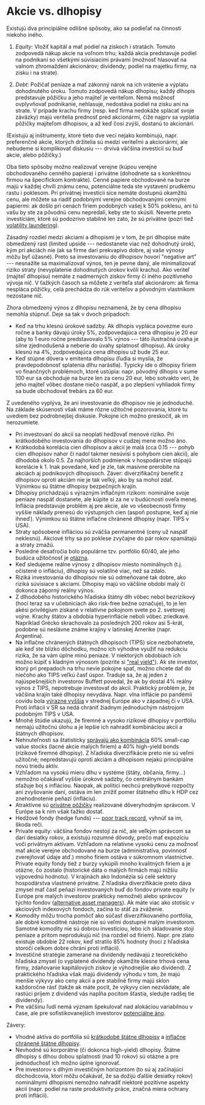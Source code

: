 # Akcie vs. dlhopisy

Existujú dva principiálne odlišné spôsoby, ako sa podieľať na činnosti niekoho iného.

1. _Equity_: Vložiť kapitál a mať podiel na ziskoch i stratách. Tomuto zodpovedá nákup akcie na voľnom trhu; každá akcia predstavuje podiel na podnikaní so všetkými súvisiacimi právami (možnosť hlasovať na valnom zhromaždení akcionárov; dividendy; podiel na majetku firmy, na zisku i na strate).

2. _Debt_: Požičať peniaze a mať zákonný nárok na ich vrátenie a výplatu dohodnutého úroku. Tomuto zodpovedá nákup dlhopisu; každý dlhopis predstavuje pôžičku a jeho majiteľ je veriteľom. Nemá možnosť ovplyvňovať podnikanie, nehlasuje, nedostáva podiel na zisku ani na strate. V prípade krachu firmy (resp. keď firma nedokáže splácať svoje záväzky) majú veritelia prednosť pred akcionármi, čiže najprv sa vyplatia pôžičky majiteľom dlhopisov, a až keď čosi zvýši, dostanú to akcionári.

(Existujú aj inštrumenty, ktoré tieto dve veci nejako kombinujú, napr. preferenčné akcie, ktorých držitelia sú medzi veriteľmi a akcionármi, ale nebudeme si komplikovať diskusiu --- drvivá väčšina investícií sú buď akcie, alebo pôžičky.)

Oba tieto spôsoby možno realizovať verejne (kúpou verejne obchodovaného cenného papiera) i privátne (dohodnete sa s konkrétnou firmou na špecifickom kontrakte). Cenné papiere obchodované na burze majú v každej chvíli známu cenu, potenciálne teda ste vystavení prudkému rastu i poklesom. Pri privátnej investícii síce nemáte dostupnú okamžitú cenu, ale môžete sa riadiť podobnými verejne obchodovanými cennými papiermi: ak došlo pri cenách firiem podobných vašej k 50% poklesu, ani tú vašu by ste za pôvodnú cenu nepredali, keby ste to skúsili. Neverte preto investíciám, ktoré sú podozrivo stabilné len zato, že sú privátne (pozri tiež [volatility laundering](https://www.aqr.com/Insights/Perspectives/Volatility-Laundering)).

Zásadný rozdiel medzi akciami a dlhopismi je v tom, že pri dlhopise máte obmedzený rast (limited upside --- nedostanete viac než dohodnutý úrok), kým pri akciách nie (ak sa firme darí prekvapivo dobre, aj vaše výnosy môžu byť úžasné). Preto sa investovaniu do dlhopisov hovorí "negative art" --- nesnažíte sa maximalizovať výnos, ten je pevne daný, ale minimalizovať riziko straty (nevyplatenie dohodnutých úrokov kvôli krachu). Ako veriteľ (majiteľ dlhopisu) nemáte z nadmerných ziskov firmy či iného pozitívneho vývoja nič. V ťažkých časoch sa môžete z veriteľa stať akcionárom: ak firma nespláca pôžičky, celá prechádza do rúk veriteľov a pôvodným vlastníkom nezostane nič.

Zhora obmedzený výnos z dlhopisu neznamená, že by cena dlhopisu nemohla stúpnuť. Deje sa tak v dvoch prípadoch: 
* Keď na trhu klesnú úrokové sadzby. Ak dlhopis vypláca povezme euro ročne a banky dávajú úroky 5%, zodpovedajúca cena dlhopisu je 20 eur (aby to 1 euro ročne predstavovalo 5% výnos --- táto ilustračná úvaha je silne zjednodušená a neberie do úvahy splatnosť dlhopisu). Ak úroky klesnú na 4%, zodpovedajúca cena dlhopisu už bude 25 eur.
* Keď stúpne dôvera v emitenta dlhopisu (ľudia si myslia, že pravdepodobnosť splatenia dlhu narástla). Typicky ide o dlhopisy firiem vo finančných problémoch, ktoré ustúpia: napr. pôvodný dlhopis v sume 100 eur sa obchoduje na burze len za cenu 20 eur, lebo sotvakto verí, že jeho majiteľ vôbec dostane niečo naspäť, a po zlepšení vyhliadok firmy sa bude obchodovať trebárs za 60 eur.

Z uvedeného vyplýva, že ani investovanie do dlhopisov nie je jednoduché. Na základe skúsenosti však máme rôzne užitočné pozorovania, ktoré tu uvediem bez podrobnejšej diskusie. Pokojne ich možno preskočiť, ak im nerozumiete.

* Pri investovaní do akcií sa neoplatí hedžovať menové riziko. Pri krátkodobého investovania do dlhopisov v cudzej mene možno áno.
* Krátkodobá korelácia cien dlhopisov a akcií je malá (cca 0.15 --- pohyb cien dlhopisov nahor či nadol takmer nesúvisí s pohybom cien akcií), ale dlhodobá okolo 0.5. Za najhorších podmienok v hospodárstve stúpajú korelácie k 1. Inak povedané, keď je zle, tak masívne prerobíte na akciách aj podnikových dlhopisoch. Záver: diverzifikačný benefit z dlhopisov oproti akciám nie je tak veľký, ako by sa mohol zdať. Výnimkou sú štátne dlhopisy bezpečných krajín.
* Dlhopisy prichádzajú s výrazným inflačným rizikom: nominálne svoje peniaze naspäť dostanete, ale kúpite si za ne v budúcnosti oveľa menej. Inflácia predstavuje problém aj pre akcie, ale vo všeobecnosti firmy vyššie náklady prenesú do výstupných cien (aspoň postupne, keď aj nie ihneď). Výnimkou sú štátne inflačne chránené dlhopisy (napr. TIPS v USA).
* Straty spôsobené infláciou sú zväčša permanentné (ceny už naspäť neklesnú). Akciové trhy sa po poklese zvyčajne do pár rokov spamätajú a straty zmažú.
* Posledné desaťročia bolo populárne tzv. portfólio 60/40, ale jeho budúca užitočnosť je [otázna](https://papers.ssrn.com/sol3/papers.cfm?abstract_id=4590406).
* Keď sledujeme reálne výnosy z dlhopisov miesto nominálnych (t.j. očistené o infláciu), dlhopisy sú volatilné viac, než sa zdalo.
* Riziká investovania do dlhopisov nie sú odmeňované tak dobre, ako riziká súvisiace s akciami. Dlhopisy majú vo väčšine období malý či dokonca záporný reálny výnos.
* Z dlhodobého historického hľadiska štátny dlh vôbec nebol bezrizikový (hoci teraz sa v učebniciach ako risk-free bežne označuje), to je len akési privilégium získané v relatívne pokojnom svete po 2. svetovej vojne. Krachy štátov a obdobia hyperinflácie neboli vôbec zriedkavé. Napríklad Grécko skrachovalo za posledných 200 rokov asi 5-krát, podobne sú neslávne známe krajiny v latinskej Amerike (napr. Argentína).
* Na inflačne chránených štátnych dlhopisoch (TIPS) síce nezbohatnete, ale keď ste blízko dôchodku, možno ich výhodne využiť na redukciu rizika, že sa vám úplne minú peniaze. V niektorých obdobiach ich možno kúpiť s kladným výnosom (pozrite si ["real yield"](https://www.ishares.com/uk/individual/en/products/251714/ishares-tips-ucits-etf)). Ak ste investor, ktorý pri prepadoch na trhu nevie pokojne spať, možno chcete dať do niečoho ako TIPS veľkú časť úspor. Traduje sa, že aj jeden z najúspešnejších investorov Buffett povedal, že ak by dostal 4% reálny výnos z TIPS, nepotrebuje investovať do akcií. Praktický problém je, že väčšina krajín také dlhopisy nevydáva. Napr. vlna inflácie po pandémii covidu bola [výrazne vyššia](https://www.pewresearch.org/short-reads/2022/06/15/in-the-u-s-and-around-the-world-inflation-is-high-and-getting-higher/ft_22-06-08_globalinflation_1-png/) v strednej Európe ako v západnej či v USA. Proti inflácii v SR sa nedá chrániť žiadnym jednoduchým nástrojom podobným TIPS v USA.
* Mnohé štúdie ukazujú, že firemné a vysoko rizikové dlhopisy v portfóliu nemajú užitočnú úlohu a je lepšie ich nahradiť kombináciou akcií a štátnych dlhopisov.
* Nehnuteľnosti sa štatisticky [správajú ako kombinácia](https://rationalreminder.ca/blog/2019/8/23/reconsidering-reits-in-your-investment-portfolio) 60% small-cap value stocks (lacné akcie malých firiem) a 40% high-yield bonds (rizikové firemné dlhopisy). Z hľadiska diverzifikácie preto nie sú veľmi užitočné; nepredstavujú oproti akciám a dlhopisom nejakú principiálne novú triedu aktív.
* Vzhľadom na vysokú mieru dlhu v systéme (štáty, občania, firmy...) nemožno očakávať vyššie úrokové sadzby, čo centrálnym bankám sťažuje boj s infláciou. Naopak, ak politici nechcú prebytkové rozpočty ani zvyšovanie daní, ostáva im len znížiť pomer štátneho dlhu k HDP cez znehodnotenie peňazí (infláciu).
* Atraktívne sú [privátne pôžičky](https://www.morningstar.com/alternative-investments/why-private-direct-lending-is-an-attractive-alternative-public-securities) realizované dôveryhodným správcom. V Európe sa k nim však ťažko dostať.
* Hedžové fondy (hedge funds) --- [poor track record](https://www.investopedia.com/articles/investing/030916/buffetts-bet-hedge-funds-year-eight-brka-brkb.asp), vyhnúť sa im, škoda reči.
* Private equity: väčšina fondov nestojí za nič, ale veľkým správcom sa darí desiatky rokov, a existujú rozumné dôvody, prečo mať expozíciu voči privátnym aktívam. Vzhľadom na relatívne vysokú cenu za možnosť mať akcie verejne obchodované na burze (administratíva, povinnosť zverejňovať údaje atď.) mnoho firiem ostáva v súkromnom vlastníctve. Private equity fondy tiež z burzy vykúpili mnoho kvalitných firiem a je otázne, čo zostalo (historické dáta o malých firmách majú nižšiu výpovednú hodnotu). V krajinách ako Indonézia sú celé sektory hospodárstva vlastnené privátne. Z hľadiska diverzifikácie preto dáva zmysel mať časť peňazí investovaných buď do fondov private equity (v Európe pre malých investorov prakticky nemožné) alebo správcov týchto fondov ([alternative asset managers](https://substack.com/home/post/p-151061095?utm_campaign=post&utm_medium=web)). Ak máte viac ako stotisíc v akciových indexových fondoch, začína to stáť za zváženie.
* Komodity môžu trocha pomôcť ako súčasť diverzifikovaného portfólia, ale dobré komoditné nástroje nie sú veľmi dostupné malým investorom. Samotné komodity nie sú dobrou investíciou, lebo ich skladovanie stojí peniaze a pritom neprodukujú nič (na rozdiel od firiem). Napr. pre zlato existuje obdobie 22 rokov, keď stratilo 85% hodnoty (hoci z hľadiska storočí celkom dobre chráni proti inflácii).
* Investičné stratégie zamerané na dividendy nedávajú z teoretického hľadiska zmysel (o vyplatené dividendy okamžite klesne trhová cena firmy, zdaňovanie kapitálových ziskov je výhodnejšie ako dividend). Z praktického hľadiska však majú dividendy výhodu v tom, že majú menšie výkyvy ako ceny akcií a pre stabilné firmy majú sklon každoročne rásť (takže ak máte pocit, že výkyvy cien nezvládate, ale rastúci príjem z dividend vás napĺňa pocitom šťastia, sledujte radšej tie dividendy).
* Pre väčšinu ľudí nemá význam špekulovať nad alokáciou variabilnou v čase, ale pre sofistikovanejších investorov [potenciálne áno](https://elmwealth.com/lessons-from-betting-on-a-biased-coin-cool-heads-and-cautionary-tales/).

Závery:
* Vhodné aktíva do portfólia sú [krátkodobé štátne dlhopisy](https://www.ishares.com/uk/individual/en/products/307243/ishares-treasury-bond-0-1yr-ucits-etf) a [inflačne chránené štátne dlhopisy](https://www.ishares.com/uk/individual/en/products/251714/ishares-tips-ucits-etf).
* Nevhodné sú korporátne (či dokonca high-yield) dlhopisy. Štátne dlhopisy s dlhou dobou splatnosti (nad 10 rokov) sú otázne a pre jednoduchosť ich možno úplne ignorovať.
* Pre investorov s dlhým investičným horizontom (to sú aj začínajúci dôchodcovia, ktorí môžu očakávať, že sa dožijú ďalšie desiatky rokov) nominálnymi dlhopismi nemožno nahradiť niektoré pozitívne aspekty akcií (napr. podiel na raste produktivity práce, značná miera ochrany proti inflácii).
